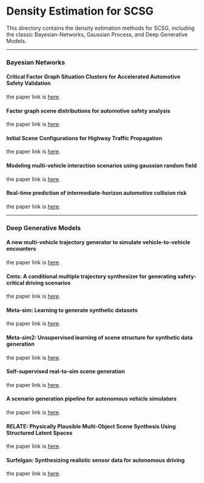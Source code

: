 # Density Estimation for SCSG

This directory contains the density estimation methods for SCSG, including the classic Bayesian-Networks, Gaussian Process, and Deep Generative Models.

---

### Bayesian Networks

#### Critical Factor Graph Situation Clusters for Accelerated Automotive Safety Validation
the paper link is [here](https://ieeexplore.ieee.org/stamp/stamp.jsp?tp=&arnumber=8813845).

#### Factor graph scene distributions for automotive safety analysis
the paper link is [here](https://ieeexplore.ieee.org/stamp/stamp.jsp?tp=&arnumber=7795683).

#### Initial Scene Configurations for Highway Traffic Propagation
the paper link is [here](https://ieeexplore.ieee.org/stamp/stamp.jsp?tp=&arnumber=7313147).

#### Modeling multi-vehicle interaction scenarios using gaussian random field
the paper link is [here](https://arxiv.org/pdf/1906.10307).

#### Real-time prediction of intermediate-horizon automotive collision risk
the paper link is [here](https://arxiv.org/pdf/1802.01532).


---

### Deep Generative Models

#### A new multi-vehicle trajectory generator to simulate vehicle-to-vehicle encounters
the paper link is [here](https://arxiv.org/pdf/1809.05680).

#### Cmts: A conditional multiple trajectory synthesizer for generating safety-critical driving scenarios
the paper link is [here](https://arxiv.org/pdf/1910.00099).

#### Meta-sim: Learning to generate synthetic datasets
the paper link is [here](http://openaccess.thecvf.com/content_ICCV_2019/papers/Kar_Meta-Sim_Learning_to_Generate_Synthetic_Datasets_ICCV_2019_paper.pdf).

#### Meta-sim2: Unsupervised learning of scene structure for synthetic data generation
the paper link is [here](https://arxiv.org/pdf/2008.09092).

#### Self-supervised real-to-sim scene generation
the paper link is [here](https://openaccess.thecvf.com/content/ICCV2021/papers/Prakash_Self-Supervised_Real-to-Sim_Scene_Generation_ICCV_2021_paper.pdf).

#### A scenario generation pipeline for autonomous vehicle simulators
the paper link is [here](https://hcis-journal.springeropen.com/counter/pdf/10.1186/s13673-020-00231-z.pdf).

#### RELATE: Physically Plausible Multi-Object Scene Synthesis Using Structured Latent Spaces
the paper link is [here](https://arxiv.org/pdf/2007.01272).

#### Surfelgan: Synthesizing realistic sensor data for autonomous driving
the paper link is [here](http://openaccess.thecvf.com/content_CVPR_2020/papers/Yang_SurfelGAN_Synthesizing_Realistic_Sensor_Data_for_Autonomous_Driving_CVPR_2020_paper.pdf).

